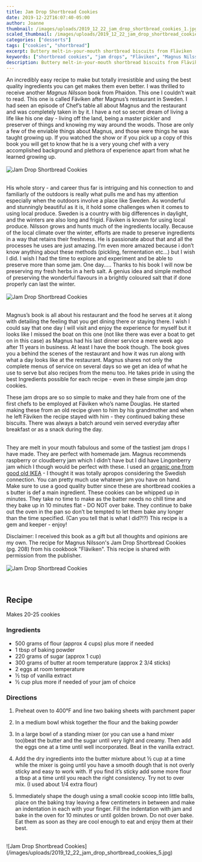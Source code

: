 ```yaml
---
title: Jam Drop Shortbread Cookies
date: 2019-12-22T16:07:40-05:00
author: Joanne
thumbnail: /images/uploads/2019_12_22_jam_drop_shortbread_cookies_1.jpg
scaled_thumbnail: /images/uploads/2019_12_22_jam_drop_shortbread_cookies_0.jpg
categories: ["desserts"]
tags: ["cookies", "shortbread"]
excerpt: Buttery melt-in-your-mouth shortbread biscuits from Fläviken 
keywords: ["shortbread cookies", "jam drops", "Fläviken", "Magnus Nilsson"]
description: Buttery melt-in-your-mouth shortbread biscuits from Fläviken 
---
```


An incredibly easy recipe to make but totally irresistible and using the best quality ingredients you can get makes them even better. I was thrilled to receive another _Magnus Nilsson_ book from Phaidon. This one I couldn’t wait to read. This one is called Fäviken after Magnus’s restaurant in Sweden. I had seen an episode of Chef’s table all about Magnus and the restaurant and was completely taken in by it. I have a not so secret dream of living a life like his one day - living off the land, being a master pickler and preserver of things and knowing my way around the woods. Those are only a few of the enviable things about Magnus, and those were things he was taught growing up. If you watched the show or if you pick up a copy of this book you will get to know that he is a very young chef with a very accomplished background and plethora of experience apart from what he learned growing up. 
</br>
</br>
![Jam Drop Shortbread Cookies](/images/uploads/2019_12_22_jam_drop_shortbread_cookies_2.jpg)
</br>
</br>

His whole story - and career thus far is intriguing and his connection to and familiarly of the outdoors is really what pulls me and has my attention especially when the outdoors involve a place like Sweden. As wonderful and stunningly beautiful as it is, it hold some challenges when it comes to using local produce. Sweden is a country with big differences in daylight, and the winters are also long and frigid. Fäviken is known for using local produce. Nilsson grows and hunts much of the ingredients locally. Because of the local climate over the winter, efforts are made to preserve ingredients in a way that retains their freshness. He is passionate about that and all the processes he uses are just amazing. I’m even more amazed because i don’t know anything about these methods (pickling, fermentation etc...) but I wish I did. I wish I had the time to explore and experiment and be able to preserve more than some jam. One day..... Thanks to his book I will now be preserving my fresh herbs in a herb salt. A genius idea and simple method of preserving the wonderful flavours in a brightly coloured salt that if done properly can last the winter. 
</br>
</br>
![Jam Drop Shortbread Cookies](/images/uploads/2019_12_22_jam_drop_shortbread_cookies_3.jpg)
</br>
</br>

Magnus’s book is all about his restaurant and the food he serves at it along with detailing the feeling that you get dining there or staying there. I wish I could say that one day I will visit and enjoy the experience for myself but it looks like I missed the boat on this one (not like there was ever a boat to get on in this case) as Magnus had his last dinner service  a mere week ago after 11 years in business. At least I have the book though. The book gives you a behind the scenes of the restaurant and how it was run along with what a day looks like at the restaurant. Magnus shares not only the complete menus of service on several days so we get an idea of what he use to serve but also recipes from the menu too. He takes pride in using the best Ingredients possible for each recipe - even in these simple jam drop cookies.
</br>

These jam drops are so so simple to make and they hale from one of the first chefs to be employed at Fäviken who’s name Douglas. He started making these from an old recipe given to him by his grandmother and when he left Fäviken the recipe stayed with him - they continued baking these biscuits. There was always a batch around vein served everyday after breakfast or as a snack during the day. 
</br>
</br>

They are melt in your mouth fabulous and some of the tastiest jam drops I have made. They are perfect with homemade jam. Magnus recommends raspberry or cloudberry jam which I didn’t have but I did have 
Lingonberry jam which I though would be perfect with these. I used an [organic one from good old IKEA](https://www.ikea.com/ca/en/p/sylt-lingon-lingonberry-preserves-organic-10308626/) - I thought it was totally apropos considering the Swedish connection. You can pretty much use whatever jam you have on hand. Make sure to use a good quality butter since these are shortbread cookies a s butter is def a main ingredient. These cookies can be whipped up in minutes. They take no time to make as the batter needs no chill time and they bake up in 10 minutes flat - DO NOT over bake. They continue to bake out the oven in the pan so don’t be tempted to let them bake any longer than the time specified. (Can you tell that is what I did?!?) This recipe is a gem and keeper - enjoy! 
</br>

Disclaimer: I received this book as a gift but all thoughts and opinions are my own. The recipe for Magnus Nilsson's Jam Drop Shortbread Cookies (pg. 208) from his cookbook "Fläviken". This recipe is shared with permission from the publisher.
</br>
</br>
![Jam Drop Shortbread Cookies](/images/uploads/2019_12_22_jam_drop_shortbread_cookies_4.jpg)
</br>
</br>
</br>

## Recipe
Makes 20-25 cookies
</br>

### Ingredients

* <span itemprop="ingredients">500 grams of flour (approx 4 cups) plus more if needed</span>
* <span itemprop="ingredients">1 tbsp of baking powder </span>
* <span itemprop="ingredients">220 grams of sugar (approx 1 cup) </span>
* <span itemprop="ingredients">300 grams of butter at room temperature (approx 2 3/4 sticks) </span>
* <span itemprop="ingredients">2 eggs at room temperature</span>
* <span itemprop="ingredients">&frac12; tsp of vanilla extract </span>
* <span itemprop="ingredients">&frac12; cup plus more if needed of your jam of choice </span>

### Directions 

1. Preheat oven to 400°F and line two baking sheets with parchment paper 

1. In a medium bowl whisk together the flour and the baking powder 

1. In a large bowl of a standing mixer (or you can use a hand mixer too)beat the butter and the sugar until very light and creamy. Then add the eggs one at a time until well incorporated. Beat in the vanilla extract. 

1. Add the dry ingredients into the butter mixture about &frac12; cup at a time while the mixer is  going until you have a smooth dough that is not overly sticky and easy to work with. If you find it’s sticky add some more flour a tbsp at a time until you reach the right consistency. Try not to over mix. (I used about 1/4 extra flour) 

1. Immediately shape the dough using a small cookie scoop into little balls, place on the baking tray leaving a few centimeters in between and make an indentation in each with your finger. Fill the indentation with jam and bake in the oven for 10 minutes or until golden brown. Do not over bake. Eat them as soon as they are cool enough to eat and enjoy them at their best. 

</br>
![Jam Drop Shortbread Cookies](/images/uploads/2019_12_22_jam_drop_shortbread_cookies_5.jpg)